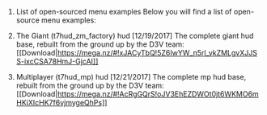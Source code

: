 1.  List of open-sourced menu examples
Below you will find a list of open-source menu examples:

1.  The Giant (t7hud_zm_factory) hud [12/19/2017]
The complete giant hud base, rebuilt from the ground up by the D3V team: [[Download|https://mega.nz/#!xJACyTbQ!5Z6IwYW_n5rl_vkZMLgvXJJSS-ixcCSA78HmJ-GjcAI]]
1.  Multiplayer (t7hud_mp) hud [12/21/2017]
The complete mp hud base, rebuilt from the ground up by the D3V team: [[Download|https://mega.nz/#!AcRgGQrS!oJV3EhEZDWOt0jt6WKMO6mHKjXIcHK7f6vjmygeQhPs]]